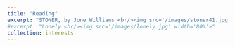 ```yaml
---
title: "Reading"
excerpt: "STONER, by Jone Williams <br/><img src='/images/stoner41.jpg' width=60%'>"
#excerpt: "Lonely <br/><img src='/images/lonely.jpg' width='80%'>"
collection: interests
---
```

 